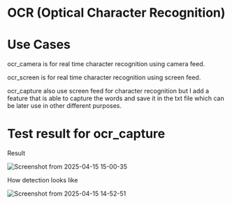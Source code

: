 # OCR (Optical Character Recognition)

# Use Cases

ocr_camera is for real time character recognition using camera feed.

ocr_screen is for real time character recognition using screen feed.

ocr_capture also use screen feed for character recognition but I add a feature that is able to capture the words and save it in the txt file which can be later use in other different purposes.

# Test result for ocr_capture 

Result

![Screenshot from 2025-04-15 15-00-35](https://github.com/user-attachments/assets/4e0ccc08-6bfc-4a3b-bef4-64384d55e49a)

How detection looks like 

![Screenshot from 2025-04-15 14-52-51](https://github.com/user-attachments/assets/7cab8530-2fea-4dbc-bac3-7b231c008e94)
